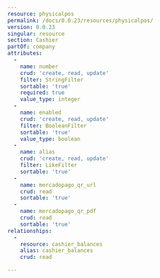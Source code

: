 ```yaml
---
resource: physicalpos
permalink: /docs/0.0.23/resources/physicalpos/
version: 0.0.23
singular: resource
section: Cashier
partOf: company
attributes:
  -
    name: number
    crud: 'create, read, update'
    filter: StringFilter
    sortable: 'true'
    required: true
    value_type: integer
  -
    name: enabled
    crud: 'create, read, update'
    filter: BooleanFilter
    sortable: 'true'
    value_type: boolean
  -
    name: alias
    crud: 'create, read, update'
    filter: LikeFilter
    sortable: 'true'
  -
    name: mercadopago_qr_url
    crud: read
    sortable: 'true'
  -
    name: mercadopago_qr_pdf
    crud: read
    sortable: 'true'
relationships:
  -
    resource: cashier_balances
    alias: cashier_balances
    crud: read

---
```


